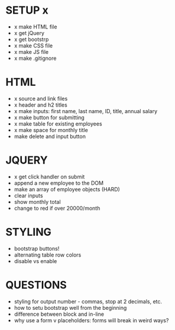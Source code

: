 # SETUP x
- x make HTML file
- x get jQuery
- x get bootstrp
- x make CSS file
- x make JS file
- x make .gitignore


# HTML
- x source and link files
- x header and h2 titles
- x make inputs: first name, last name, ID, title, annual salary 
- x make button for submitting 
- x make table for existing employees
- x make space for monthly title 
- make delete and input button 

# JQUERY
- x get click handler on submit
- append a new employee to the DOM
- make an array of employee objects (HARD)
- clear inputs
- show monthly total
- change to red if over 20000/month


# STYLING 
- bootstrap buttons!
- alternating table row colors 
- disable vs enable 


# QUESTIONS 
- styling for output number - commas, stop at 2 decimals, etc. 
- how to setu bootstrap well from the beginning
- difference between block and in-line
- why use a form v placeholders: forms will break in weird ways?